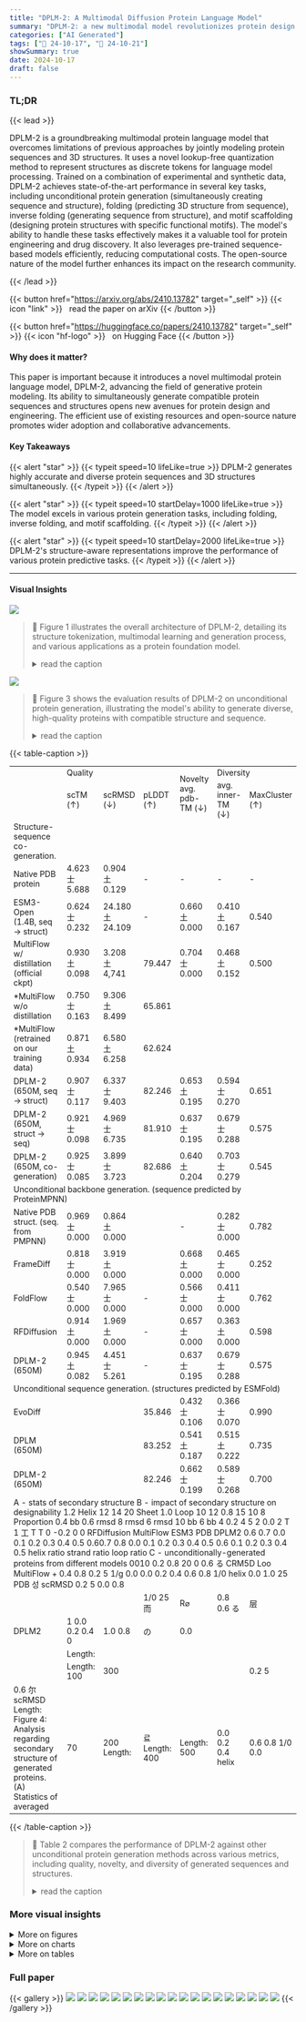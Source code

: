 ```yaml
---
title: "DPLM-2: A Multimodal Diffusion Protein Language Model"
summary: "DPLM-2: a new multimodal model revolutionizes protein design by simultaneously generating protein sequences and 3D structures, surpassing existing methods in accuracy and diversity."
categories: ["AI Generated"]
tags: ["🔖 24-10-17", "🤗 24-10-21"]
showSummary: true
date: 2024-10-17
draft: false
---
```


### TL;DR


{{< lead >}}

DPLM-2 is a groundbreaking multimodal protein language model that overcomes limitations of previous approaches by jointly modeling protein sequences and 3D structures.  It uses a novel lookup-free quantization method to represent structures as discrete tokens for language model processing.  Trained on a combination of experimental and synthetic data, DPLM-2 achieves state-of-the-art performance in several key tasks, including unconditional protein generation (simultaneously creating sequence and structure), folding (predicting 3D structure from sequence), inverse folding (generating sequence from structure), and motif scaffolding (designing protein structures with specific functional motifs). The model's ability to handle these tasks effectively makes it a valuable tool for protein engineering and drug discovery.  It also leverages pre-trained sequence-based models efficiently, reducing computational costs.  The open-source nature of the model further enhances its impact on the research community.

{{< /lead >}}


{{< button href="https://arxiv.org/abs/2410.13782" target="_self" >}}
{{< icon "link" >}} &nbsp; read the paper on arXiv
{{< /button >}}

{{< button href="https://huggingface.co/papers/2410.13782" target="_self" >}}
{{< icon "hf-logo" >}} &nbsp; on Hugging Face
{{< /button >}}

#### Why does it matter?
This paper is important because it introduces a novel multimodal protein language model, DPLM-2, advancing the field of generative protein modeling.  Its ability to simultaneously generate compatible protein sequences and structures opens new avenues for protein design and engineering. The efficient use of existing resources and open-source nature promotes wider adoption and collaborative advancements.
#### Key Takeaways

{{< alert "star" >}}
{{< typeit speed=10 lifeLike=true >}} DPLM-2 generates highly accurate and diverse protein sequences and 3D structures simultaneously. {{< /typeit >}}
{{< /alert >}}

{{< alert "star" >}}
{{< typeit speed=10 startDelay=1000 lifeLike=true >}} The model excels in various protein generation tasks, including folding, inverse folding, and motif scaffolding. {{< /typeit >}}
{{< /alert >}}

{{< alert "star" >}}
{{< typeit speed=10 startDelay=2000 lifeLike=true >}} DPLM-2's structure-aware representations improve the performance of various protein predictive tasks. {{< /typeit >}}
{{< /alert >}}

------
#### Visual Insights



![](figures/figures_2_0.png)

> 🔼 Figure 1 illustrates the overall architecture of DPLM-2, detailing its structure tokenization, multimodal learning and generation process, and various applications as a protein foundation model.
> <details>
> <summary>read the caption</summary>
> Figure 1: Overall illustration of DPLM-2. (A) Structure tokenization consists of a GVP-based encoder to yield invariant backbone geometric features, a lookup-free quantizer (LFQ) to discretize encoded structural features into structure tokens within a codebook, and an IPA-based decoder as de-tokenizer to convert structure tokens back to backbone atomic coordinates. (B) Multimodal learning and generation of protein structure and sequence with DPLM-2. (C) Various applications of DPLM-2 as a protein foundation model: (1) unconditional protein sequence-structure mixed-modal co-generation; (2) protein sequence-structure joint representation for predictive tasks; (3) structure prediction; (4) fixed-backbone sequence generation; (5) conditional protein generation with structure-sequence mixed-modal input and output.
> </details>





![](charts/charts_7_0.png)

> 🔼 Figure 3 shows the evaluation results of DPLM-2 on unconditional protein generation, illustrating the model's ability to generate diverse, high-quality proteins with compatible structure and sequence.
> <details>
> <summary>read the caption</summary>
> Figure 3: Evaluation of DPLM-2 on unconditional structure-sequence co-generation. Here for designability of co-generated proteins, we use ESMFold to obtain refolded structure of DPLM-2-generated sequence and measure the structural similarity between DPLM-2-generated structure and the refolded structure, which aims to measure the compatibility of the co-generated structure and sequence pairs.
> </details>





{{< table-caption >}}
<table id='3' style='font-size:14px'><tr><td></td><td colspan="3">Quality</td><td rowspan="2">Novelty avg. pdb-TM (↓)</td><td colspan="2">Diversity</td></tr><tr><td></td><td>scTM (↑)</td><td>scRMSD (↓)</td><td>pLDDT (↑)</td><td>avg. inner-TM (↓)</td><td>MaxCluster (↑)</td></tr><tr><td>Structure-sequence co-generation.</td><td></td><td></td><td></td><td></td><td></td><td></td></tr><tr><td>Native PDB protein</td><td>4.623 士 5.688</td><td>0.904 土 0.129</td><td>-</td><td>-</td><td>-</td><td>-</td></tr><tr><td>ESM3-Open (1.4B, seq → struct)</td><td>0.624 士 0.232</td><td>24.180 土 24.109</td><td>-</td><td>0.660 土 0.000</td><td>0.410 土 0.167</td><td>0.540</td></tr><tr><td>MultiFlow w/ distillation (official ckpt)</td><td>0.930 土 0.098</td><td>3.208 土 4,741</td><td>79.447</td><td>0.704 士 0.000</td><td>0.468 土 0.152</td><td>0.500</td></tr><tr><td>*MultiFlow w/o distillation</td><td>0.750 士 0.163</td><td>9.306 土 8.499</td><td>65.861</td><td></td><td></td><td></td></tr><tr><td>*MultiFlow (retrained on our training data)</td><td>0.871 土 0.934</td><td>6.580 土 6.258</td><td>62.624</td><td></td><td></td><td></td></tr><tr><td>DPLM-2 (650M, seq → struct)</td><td>0.907 士 0.117</td><td>6.337 士 9.403</td><td>82.246</td><td>0.653 土 0.195</td><td>0.594 士 0.270</td><td>0.651</td></tr><tr><td>DPLM-2 (650M, struct → seq)</td><td>0.921 士 0.098</td><td>4.969 士 6.735</td><td>81.910</td><td>0.637 士 0.195</td><td>0.679 士 0.288</td><td>0.575</td></tr><tr><td>DPLM-2 (650M, co-generation)</td><td>0.925 士 0.085</td><td>3.899 士 3.723</td><td>82.686</td><td>0.640 土 0.204</td><td>0.703 士 0.279</td><td>0.545</td></tr><tr><td colspan="7">Unconditional backbone generation. (sequence predicted by ProteinMPNN)</td></tr><tr><td>Native PDB struct. (seq. from PMPNN)</td><td>0.969 士 0.000</td><td>0.864 土 0.000</td><td></td><td>-</td><td>0.282 士 0.000</td><td>0.782</td></tr><tr><td>FrameDiff</td><td>0.818 士 0.000</td><td>3.919 土 0.000</td><td></td><td>0.668 土 0.000</td><td>0.465 士 0.000</td><td>0.252</td></tr><tr><td>FoldFlow</td><td>0.540 士 0.000</td><td>7.965 士 0.000</td><td>-</td><td>0.566 士 0.000</td><td>0.411 士 0.000</td><td>0.762</td></tr><tr><td>RFDiffusion</td><td>0.914 土 0.000</td><td>1.969 土 0.000</td><td>-</td><td>0.657 士 0.000</td><td>0.363 土 0.000</td><td>0.598</td></tr><tr><td>DPLM-2 (650M)</td><td>0.945 土 0.082</td><td>4.451 士 5.261</td><td>-</td><td>0.637 士 0.195</td><td>0.679 士 0.288</td><td>0.575</td></tr><tr><td colspan="7">Unconditional sequence generation. (structures predicted by ESMFold)</td></tr><tr><td>EvoDiff</td><td></td><td></td><td>35.846</td><td>0.432 士 0.106</td><td>0.366 士 0.070</td><td>0.990</td></tr><tr><td>DPLM (650M)</td><td></td><td></td><td>83.252</td><td>0.541 土 0.187</td><td>0.515 土 0.222</td><td>0.735</td></tr><tr><td>DPLM-2 (650M)</td><td></td><td></td><td>82.246</td><td>0.662 士 0.199</td><td>0.589 士 0.268</td><td>0.700</td></tr><tr><td colspan="7">A - stats of secondary structure B - impact of secondary structure on designability 1.2 Helix 12 14 20 Sheet 1.0 Loop 10 12 0.8 15 10 8 Proportion 0.4 bb 0.6 rmsd 8 rmsd 6 rmsd 10 bb 6 bb 4 0.2 4 5 2 0.0 2 T 1 工 T T 0 -0.2 0 0 RFDiffusion MultiFlow ESM3 PDB DPLM2 0.6 0.7 0.0 0.1 0.2 0.3 0.4 0.5 0.60.7 0.8 0.0 0.1 0.2 0.3 0.4 0.5 0.6 0.1 0.2 0.3 0.4 0.5 helix ratio strand ratio loop ratio C - unconditionally-generated proteins from different models 0010 0.2 0.8 20 0 0.6 る CRM5D Loo MultiFlow + 0.4 0.8 0.2 5 1/g 0.0 0.0 0.2 0.4 0.6 0.8 1/0 helix 0.0 1.0 25 PDB 성 scRMSD 0.2 5 0.0 0.8</td></tr><tr><td></td><td></td><td></td><td>1/0 25 而</td><td>R⌀</td><td>0.8 0.6 る</td><td>层</td></tr><tr><td>DPLM2</td><td>1 0.0 0.2 0.4 0</td><td>1.0 0.8</td><td>の</td><td>0.0</td><td></td><td></td></tr><tr><td></td><td>Length:</td><td></td><td></td><td></td><td></td><td></td></tr><tr><td></td><td>Length: 100</td><td>300</td><td></td><td></td><td></td><td>0.2 5</td></tr><tr><td>0.6 尔 scRMSD Length: Figure 4: Analysis regarding secondary structure of generated proteins. (A) Statistics of averaged</td><td>70</td><td>200 Length:</td><td>료 Length: 400</td><td>Length: 500</td><td>0.0 0.2 0.4 helix</td><td>0.6 0.8 1/0 0.0</td></tr></table>{{< /table-caption >}}

> 🔼 Table 2 compares the performance of DPLM-2 against other unconditional protein generation methods across various metrics, including quality, novelty, and diversity of generated sequences and structures.
> <details>
> <summary>read the caption</summary>
> Table 2: Benchmarking comparison of unconditional protein generation, in terms of structure-sequence co-generation, backbone-only generation, and sequence-only generation. For each method, we generate 100 samples for lengths in [100, 200, 300, 400, 500]. * denotes Multiflow variants retrained by us using different dataset – native PDB data without ProteinMPNN distillation and the same training data as DPLM-2 (i.e., PDB+SwissProt), respectively.
> </details>



### More visual insights

<details>
<summary>More on figures
</summary>


![](figures/figures_4_0.png)

> 🔼 Figure 1 illustrates the overall architecture of DPLM-2, including structure tokenization, multimodal training and sampling process, and various downstream applications.
> <details>
> <summary>read the caption</summary>
> Figure 1: Overall illustration of DPLM-2. (A) Structure tokenization consists of a GVP-based encoder to yield invariant backbone geometric features, a lookup-free quantizer (LFQ) to discretize encoded structural features into structure tokens within a codebook, and an IPA-based decoder as de-tokenizer to convert structure tokens back to backbone atomic coordinates. (B) Multimodal learning and generation of protein structure and sequence with DPLM-2. (C) Various applications of DPLM-2 as a protein foundation model: (1) unconditional protein sequence-structure mixed-modal co-generation; (2) protein sequence-structure joint representation for predictive tasks; (3) structure prediction; (4) fixed-backbone sequence generation; (5) conditional protein generation with structure-sequence mixed-modal input and output.
> </details>



![](figures/figures_7_0.png)

> 🔼 Figure 1 provides a comprehensive overview of the DPLM-2 model, illustrating its structure tokenization process, multimodal learning and generation capabilities, and various applications in protein modeling tasks.
> <details>
> <summary>read the caption</summary>
> Figure 1: Overall illustration of DPLM-2. (A) Structure tokenization consists of a GVP-based encoder to yield invariant backbone geometric features, a lookup-free quantizer (LFQ) to discretize encoded structural features into structure tokens within a codebook, and an IPA-based decoder as de-tokenizer to convert structure tokens back to backbone atomic coordinates. (B) Multimodal learning and generation of protein structure and sequence with DPLM-2. (C) Various applications of DPLM-2 as a protein foundation model: (1) unconditional protein sequence-structure mixed-modal co-generation; (2) protein sequence-structure joint representation for predictive tasks; (3) structure prediction; (4) fixed-backbone sequence generation; (5) conditional protein generation with structure-sequence mixed-modal input and output.
> </details>



![](figures/figures_7_1.png)

> 🔼 Figure 1 illustrates the overall architecture of DPLM-2, including structure tokenization, multimodal training and sampling, and various applications as a protein foundation model.
> <details>
> <summary>read the caption</summary>
> Figure 1: Overall illustration of DPLM-2. (A) Structure tokenization consists of a GVP-based encoder to yield invariant backbone geometric features, a lookup-free quantizer (LFQ) to discretize encoded structural features into structure tokens within a codebook, and an IPA-based decoder as de-tokenizer to convert structure tokens back to backbone atomic coordinates. (B) Multimodal learning and generation of protein structure and sequence with DPLM-2. (C) Various applications of DPLM-2 as a protein foundation model: (1) unconditional protein sequence-structure mixed-modal co-generation; (2) protein sequence-structure joint representation for predictive tasks; (3) structure prediction; (4) fixed-backbone sequence generation; (5) conditional protein generation with structure-sequence mixed-modal input and output.
> </details>



![](figures/figures_7_2.png)

> 🔼 Figure 3 presents the results of DPLM-2 for unconditional protein generation, showing its ability to generate diverse and high-quality proteins with simultaneous structure-sequence co-generation, as well as its performance in structure novelty, diversity, and length extrapolation.
> <details>
> <summary>read the caption</summary>
> Figure 3: Evaluation of DPLM-2 on unconditional structure-sequence co-generation. Here for designability of co-generated proteins, we use ESMFold to obtain refolded structure of DPLM-2-generated sequence and measure the structural similarity between DPLM-2-generated structure and the refolded structure, which aims to measure the compatibility of the co-generated structure and sequence pairs.
> </details>



</details>



<details>
<summary>More on charts
</summary>


![](charts/charts_7_1.png "🔼 Figure 3: Evaluation of DPLM-2 on unconditional structure-sequence co-generation. Here for designability of co-generated proteins, we use ESMFold to obtain refolded structure of DPLM-2-generated sequence and measure the structural similarity between DPLM-2-generated structure and the refolded structure, which aims to measure the compatibility of the co-generated structure and sequence pairs.")

> 🔼 Figure 3 presents the evaluation results of DPLM-2's unconditional protein generation, showcasing its ability to generate diverse and high-quality proteins with simultaneous structure and sequence co-generation, demonstrating protein designability, structure diversity, sequence foldability, and structure novelty across various protein lengths.
> <details>
> <summary>read the caption</summary>
> Figure 3: Evaluation of DPLM-2 on unconditional structure-sequence co-generation. Here for designability of co-generated proteins, we use ESMFold to obtain refolded structure of DPLM-2-generated sequence and measure the structural similarity between DPLM-2-generated structure and the refolded structure, which aims to measure the compatibility of the co-generated structure and sequence pairs.
> </details>


![](charts/charts_7_2.png "🔼 Figure 3: Evaluation of DPLM-2 on unconditional structure-sequence co-generation. Here for designability of co-generated proteins, we use ESMFold to obtain refolded structure of DPLM-2-generated sequence and measure the structural similarity between DPLM-2-generated structure and the refolded structure, which aims to measure the compatibility of the co-generated structure and sequence pairs.")

> 🔼 Figure 3 presents the evaluation results of DPLM-2 for unconditional protein generation, showing the designability, diversity, novelty, and length extrapolation of the generated protein sequences and structures.
> <details>
> <summary>read the caption</summary>
> Figure 3: Evaluation of DPLM-2 on unconditional structure-sequence co-generation. Here for designability of co-generated proteins, we use ESMFold to obtain refolded structure of DPLM-2-generated sequence and measure the structural similarity between DPLM-2-generated structure and the refolded structure, which aims to measure the compatibility of the co-generated structure and sequence pairs.
> </details>


![](charts/charts_7_3.png "🔼 Figure 3: Evaluation of DPLM-2 on unconditional structure-sequence co-generation. Here for designability of co-generated proteins, we use ESMFold to obtain refolded structure of DPLM-2-generated sequence and measure the structural similarity between DPLM-2-generated structure and the refolded structure, which aims to measure the compatibility of the co-generated structure and sequence pairs.")

> 🔼 Figure 3 shows the evaluation results of DPLM-2 on unconditional protein generation, assessing designability, diversity, novelty, and length extrapolation of generated protein sequences and structures.
> <details>
> <summary>read the caption</summary>
> Figure 3: Evaluation of DPLM-2 on unconditional structure-sequence co-generation. Here for designability of co-generated proteins, we use ESMFold to obtain refolded structure of DPLM-2-generated sequence and measure the structural similarity between DPLM-2-generated structure and the refolded structure, which aims to measure the compatibility of the co-generated structure and sequence pairs.
> </details>


![](charts/charts_7_4.png "🔼 Figure 3: Evaluation of DPLM-2 on unconditional structure-sequence co-generation. Here for designability of co-generated proteins, we use ESMFold to obtain refolded structure of DPLM-2-generated sequence and measure the structural similarity between DPLM-2-generated structure and the refolded structure, which aims to measure the compatibility of the co-generated structure and sequence pairs.")

> 🔼 Figure 3 presents the evaluation results of DPLM-2's unconditional structure-sequence co-generation performance in terms of designability, diversity, novelty, and length extrapolation.
> <details>
> <summary>read the caption</summary>
> Figure 3: Evaluation of DPLM-2 on unconditional structure-sequence co-generation. Here for designability of co-generated proteins, we use ESMFold to obtain refolded structure of DPLM-2-generated sequence and measure the structural similarity between DPLM-2-generated structure and the refolded structure, which aims to measure the compatibility of the co-generated structure and sequence pairs.
> </details>


![](charts/charts_10_0.png "🔼 Figure 5: Evaluation of motif-scaffolding w.r.t. success rate and num. of solved problems.")

> 🔼 The chart compares the performance of different models (EvoDiff, DPLM, ESM3, DPLM2, RFDiffusion) on motif-scaffolding tasks, showing the number of solved problems and success rates for sequence-based, structure-based, and co-generation approaches.
> <details>
> <summary>read the caption</summary>
> Figure 5: Evaluation of motif-scaffolding w.r.t. success rate and num. of solved problems.
> </details>


</details>



<details>
<summary>More on tables
</summary>


{{< table-caption >}}
<br><table id='5' style='font-size:14px'><tr><td rowspan="2">sequence pre-training</td><td rowspan="2">synthetic structures</td><td colspan="2">length 100</td><td colspan="2">length 200</td><td colspan="2">length 300</td><td colspan="2">length 400</td><td colspan="2">length 500</td></tr><tr><td>scTM</td><td>clusters</td><td>scTM</td><td>clusters</td><td>scTM</td><td>clusters</td><td>scTM</td><td>clusters</td><td>scTM</td><td>clusters</td></tr><tr><td>X</td><td>X</td><td>0.9241</td><td>20</td><td>0.8674</td><td>34</td><td>0.7667</td><td>33</td><td>0.5016</td><td>25</td><td>0.4511</td><td>25</td></tr><tr><td>V</td><td>X</td><td>0.9610</td><td>26</td><td>0.9349</td><td>47</td><td>0.9169</td><td>38</td><td>0.8643</td><td>35</td><td>0.7673</td><td>52</td></tr><tr><td>X</td><td>V</td><td>0.8988</td><td>27</td><td>0.9182</td><td>15</td><td>0.9343</td><td>13</td><td>0.8518</td><td>21</td><td>0.8288</td><td>31</td></tr><tr><td></td><td>V</td><td>0.9348</td><td>35</td><td>0.9428</td><td>40</td><td>0.9232</td><td>48</td><td>0.9260</td><td>40</td><td>0.9012</td><td>32</td></tr></table>{{< /table-caption >}}
> 🔼 {{ table.description }}
> <details>
> <summary>read the caption</summary>
> {{ table.caption }}
> </details>


> Table 3 shows the ablation study results on the effects of sequence pre-training and data augmentation on the unconditional protein generation performance of DPLM-2, demonstrating that both strategies significantly improve the model's performance, especially in generating long proteins.


{{< table-caption >}}
<table id='11' style='font-size:14px'><tr><td rowspan="2">Models</td><td colspan="2">CAMEO 2022</td><td colspan="2">PDB date split</td></tr><tr><td>RMSD</td><td>TMscore</td><td>RMSD</td><td>TMscore</td></tr><tr><td>ESMFold</td><td>3.99/2.03</td><td>0.85/0.93</td><td>2.84/1.19</td><td>0.93/0.97</td></tr><tr><td>+PVQD</td><td>4.08/1.95</td><td>0.81/0.88</td><td>-</td><td>-</td></tr><tr><td>MultiFlow</td><td>17.84/17.96</td><td>0.50/0.46</td><td>15.64/16.08</td><td>0.53/0.49</td></tr><tr><td>ESM3</td><td>6.33/2.98</td><td>0.85/0.92</td><td>4.94/2.28</td><td>0.87/0.93</td></tr><tr><td>DPLM-2 (150M)</td><td>9.22/7.64</td><td>0.75/0.81</td><td>8.35/5.60</td><td>0.76/0.82</td></tr><tr><td>w/ folding SFT</td><td>7.66/4.37</td><td>0.80/0.86</td><td>6.00/3.41</td><td>0.83/0.88</td></tr><tr><td>DPLM-2 (650M)</td><td>7.37/4.89</td><td>0.79/0.86</td><td>5.67/3.33</td><td>0.83/0.88</td></tr><tr><td>w/ folding SFT</td><td>6.21/3.78</td><td>0.84/0.89</td><td>3.40/1.78</td><td>0.89/0.94</td></tr><tr><td>DPLM-2 (3B)</td><td>6.34/3.65</td><td>0.83/0.89</td><td>4.54/2.54</td><td>0.86/0.92</td></tr><tr><td>w/ folding SFT</td><td>5.71/3.23</td><td>0.85/0.90</td><td>3.15/1.69</td><td>0.90/0.95</td></tr></table>{{< /table-caption >}}
> 🔼 {{ table.description }}
> <details>
> <summary>read the caption</summary>
> {{ table.caption }}
> </details>


> Table 4 compares the structure prediction performance of DPLM-2 against several other state-of-the-art methods on the CAMEO 2022 dataset, using RMSD and TMscore as evaluation metrics.


{{< table-caption >}}
<br><table id='6' style='font-size:16px'><tr><td rowspan="2">Models</td><td colspan="2">CAMEO 2022</td><td colspan="2">PDB date split</td></tr><tr><td>AAR</td><td>scTM</td><td>AAR</td><td>scTM</td></tr><tr><td>MultiFlow</td><td>32.28/33.58</td><td>0.87/0.94</td><td>37.74/37.59</td><td>0.94/0.96</td></tr><tr><td>ESM3</td><td>47.06/46.24</td><td>0.90/0.95</td><td>49.50/49.42</td><td>0.94/0.97</td></tr><tr><td>DPLM-2 (150M)</td><td>45.22/46.12</td><td>0.87/0.93</td><td>48.83/47.96</td><td>0.89/0.95</td></tr><tr><td>DPLM-2 (650M)</td><td>49.01/50.10</td><td>0.88/0.93</td><td>54.80/53/07</td><td>0.91/0.96</td></tr><tr><td>DPLM-2 (3B)</td><td>52.36/53.72</td><td>0.89/0.95</td><td>61.67/57.91</td><td>0.92/0.96</td></tr></table>{{< /table-caption >}}
> 🔼 {{ table.description }}
> <details>
> <summary>read the caption</summary>
> {{ table.caption }}
> </details>


> Table 5 presents the performance comparison of different models on the inverse folding task, evaluating amino acid recovery (AAR) and structure consistency (scTM).


{{< table-caption >}}
<br><table id='14' style='font-size:14px'><tr><td rowspan="3">Models</td><td rowspan="2">Thermostability</td><td rowspan="2">HumanPPI</td><td rowspan="2">Metal Ion Binding</td><td rowspan="2">EC</td><td colspan="3">GO</td><td colspan="2">DeepLoc</td></tr><tr><td>MF</td><td>BP</td><td>CC</td><td>Subcellular</td><td>Binary</td></tr><tr><td>Spearman' S P</td><td>Acc (%)</td><td>Acc (%)</td><td>Fmax</td><td>Fmax</td><td>Fmax</td><td>Fmax</td><td>Acc (%)</td><td>Acc (%)</td></tr><tr><td>†SaProt (650M)</td><td>0.724</td><td>86.41</td><td>75.75</td><td>0.884</td><td>0.678</td><td>0.356</td><td>0.414</td><td>85.57</td><td>93.55</td></tr><tr><td>+MIF-ST (Yang et al., 2022b)</td><td>0.694</td><td>75.54</td><td>75.08</td><td>0.803</td><td>0.627</td><td>0.239</td><td>0.248</td><td>78.96</td><td>91.76</td></tr><tr><td>ESM2 (650M)</td><td>0.691</td><td>84.78</td><td>71.88</td><td>0.866</td><td>0.676</td><td>0.344</td><td>0.402</td><td>83.68</td><td>92.28</td></tr><tr><td>DPLM (650M)</td><td>0.695</td><td>86.41</td><td>75.15</td><td>0.875</td><td>0.680</td><td>0.357</td><td>0.409</td><td>84.56</td><td>93.09</td></tr><tr><td>DPLM-2 (650M)</td><td>0.714</td><td>84.44</td><td>74.28</td><td>0.878</td><td>0.680</td><td>0.359</td><td>0.411</td><td>82.98</td><td>93.64</td></tr></table>{{< /table-caption >}}
> 🔼 {{ table.description }}
> <details>
> <summary>read the caption</summary>
> {{ table.caption }}
> </details>


> Table 6 presents the performance comparison of different protein language models on various protein predictive downstream tasks, including thermostability, HumanPPI, metal ion binding, EC, GO (MF, BP, CC), DeepLoc (subcellular and binary).


{{< table-caption >}}
<br><table id='7' style='font-size:14px'><tr><td rowspan="2">Mixup strategy</td><td colspan="2">length 100</td><td colspan="2">length 200</td><td colspan="2">length 300</td><td colspan="2">length 400</td><td colspan="2">length 500</td></tr><tr><td>scTM</td><td>clusters</td><td>scTM</td><td>clusters</td><td>scTM</td><td>clusters</td><td>scTM</td><td>clusters</td><td>scTM</td><td>clusters</td></tr><tr><td>X</td><td>0.9237</td><td>44</td><td>0.9180</td><td>53</td><td>0.9147</td><td>48</td><td>0.9059</td><td>42</td><td>0.8896</td><td>33</td></tr><tr><td>V</td><td>0.8812</td><td>62</td><td>0.8820</td><td>62</td><td>0.9172</td><td>59</td><td>0.9099</td><td>54</td><td>0.8845</td><td>38</td></tr></table>{{< /table-caption >}}
> 🔼 {{ table.description }}
> <details>
> <summary>read the caption</summary>
> {{ table.caption }}
> </details>


> Table 8 shows the ablation study results on the self-mixup training strategy, demonstrating its effect on the diversity of generated protein samples at different lengths.


{{< table-caption >}}
<br><table id='3' style='font-size:14px'><tr><td>prediction motif-preserving designability</td><td>seqpred: V structpred: x RMSD (ESMFold ( seqpred) [motif] , structnative [motif] )<1.0 pLDDT (ESMFold( seqpred) )>70</td></tr><tr><td>structure-based</td><td>seqpred: x structpred: V</td></tr><tr><td>prediction motif-preserving designability</td><td>RMSD ( ESMFold ( PMPNN ( structpred) ) [motif] , structnative [motif] )<1.0 TMScore (ESMFold (PMPNN ( structpred) ) , structpred)>0.8</td></tr><tr><td>co-generation prediction motif-preserving designability</td><td>seqpred⌀ V structpred: V RMSD (ESMFold ( seqpred) [motif] , structnative [motif] )<1.0 TMScore (ESMFold( seqpred) , structpred)>0.8</td></tr></table>{{< /table-caption >}}
> 🔼 {{ table.description }}
> <details>
> <summary>read the caption</summary>
> {{ table.caption }}
> </details>


> Table 2 compares the performance of DPLM-2 with other unconditional protein generation methods in terms of quality, novelty, and diversity of generated protein sequences and structures.


{{< table-caption >}}
<br><table id='2' style='font-size:14px'><tr><td rowspan="2"></td><td colspan="4">sequence-based</td><td colspan="2">structure-based</td><td colspan="3">co-generation</td></tr><tr><td>EvoDiff</td><td>DPLM</td><td>ESM3</td><td>DPLM2</td><td>*RFDiffusion</td><td>*DPLM2</td><td>ESM3</td><td>DPLM2</td><td>*DPLM2</td></tr><tr><td>1BCF</td><td>0.00</td><td>0.00</td><td>0.89</td><td>0.01</td><td>1.00</td><td>0.07</td><td>0.23</td><td>0.01</td><td>0.05</td></tr><tr><td>1PRW</td><td>0.61</td><td>0.83</td><td>0.96</td><td>0.86</td><td>0.08</td><td>0.96</td><td>0.54</td><td>0.84</td><td>0.95</td></tr><tr><td>1QJG</td><td>0.00</td><td>0.00</td><td>0.02</td><td>0.03</td><td>0.00</td><td>0.00</td><td>0.03</td><td>0.02</td><td>0.05</td></tr><tr><td>1YCR</td><td>0.02</td><td>0.38</td><td>0.41</td><td>0.77</td><td>0.74</td><td>0.93</td><td>0.18</td><td>0.53</td><td>0.98</td></tr><tr><td>2KL8</td><td>0.04</td><td>0.08</td><td>0.11</td><td>0.47</td><td>0.88</td><td>0.94</td><td>0.11</td><td>0.57</td><td>1.00</td></tr><tr><td>3IXT</td><td>0.06</td><td>0.17</td><td>0.18</td><td>0.67</td><td>0.25</td><td>0.77</td><td>0.02</td><td>0.41</td><td>0.73</td></tr><tr><td>4JHW</td><td>0.00</td><td>0.00</td><td>0.00</td><td>0.00</td><td>0.00</td><td>0.00</td><td>0.00</td><td>0.00</td><td>0.00</td></tr><tr><td>4ZYP</td><td>0.00</td><td>0.00</td><td>0.03</td><td>0.16</td><td>0.40</td><td>0.51</td><td>0.08</td><td>0.10</td><td>0.64</td></tr><tr><td>5IUS</td><td>0.00</td><td>0.00</td><td>0.00</td><td>0.00</td><td>0.02</td><td>0.00</td><td>0.00</td><td>0.00</td><td>0.00</td></tr><tr><td>5TPN</td><td>0.00</td><td>0.00</td><td>0.03</td><td>0.00</td><td>0.61</td><td>0.06</td><td>0.01</td><td>0.00</td><td>0.00</td></tr><tr><td>5TRV _long</td><td>0.00</td><td>0.00</td><td>0.19</td><td>0.00</td><td>0.37</td><td>0.08</td><td>0.19</td><td>0.00</td><td>0.07</td></tr><tr><td>5TRV _med</td><td>0.00</td><td>0.00</td><td>0.16</td><td>0.03</td><td>0.24</td><td>0.07</td><td>0.16</td><td>0.02</td><td>0.19</td></tr><tr><td>5TRV_short</td><td>0.00</td><td>0.00</td><td>0.01</td><td>0.07</td><td>0.04</td><td>0.10</td><td>0.01</td><td>0.03</td><td>0.11</td></tr><tr><td>5WN9</td><td>0.00</td><td>0.00</td><td>0.02</td><td>0.00</td><td>0.00</td><td>0.20</td><td>0.00</td><td>0.00</td><td>0.00</td></tr><tr><td>5YUI</td><td>0.00</td><td>0.00</td><td>0.00</td><td>0.00</td><td>0.02</td><td>0.00</td><td>0.00</td><td>0.00</td><td>0.00</td></tr><tr><td>6E6R_long</td><td>0.01</td><td>0.65</td><td>0.07</td><td>0.91</td><td>0.86</td><td>0.92</td><td>0.04</td><td>0.78</td><td>1.00</td></tr><tr><td>6E6R_med</td><td>0.03</td><td>0.94</td><td>0.24</td><td>0.93</td><td>0.89</td><td>0.88</td><td>0.14</td><td>0.77</td><td>0.97</td></tr><tr><td>6E6R_short</td><td>0.07</td><td>0.87</td><td>0.09</td><td>0.86</td><td>0.39</td><td>0.78</td><td>0.06</td><td>0.64</td><td>0.99</td></tr><tr><td>6EXZ_long</td><td>0.00</td><td>0.01</td><td>0.32</td><td>0.61</td><td>0.76</td><td>0.63</td><td>0.13</td><td>0.44</td><td>0.95</td></tr><tr><td>6EXZ_med</td><td>0.00</td><td>0.00</td><td>0.31</td><td>0.66</td><td>0.49</td><td>0.63</td><td>0.31</td><td>0.55</td><td>0.96</td></tr><tr><td>6EXZ_short</td><td>0.00</td><td>0.00</td><td>0.31</td><td>0.66</td><td>0.39</td><td>0.41</td><td>0.28</td><td>0.58</td><td>0.87</td></tr><tr><td>7MRX_long</td><td>0.00</td><td>0.02</td><td>0.36</td><td>0.23</td><td>0.09</td><td>0.32</td><td>0.37</td><td>0.20</td><td>0.73</td></tr><tr><td>7MRX_med</td><td>0.00</td><td>0.31</td><td>0.65</td><td>0.28</td><td>0.11</td><td>0.31</td><td>0.59</td><td>0.22</td><td>0.70</td></tr><tr><td>7MRX. _short</td><td>0.00</td><td>0.34</td><td>0.68</td><td>0.26</td><td>0.02</td><td>0.41</td><td>0.74</td><td>0.24</td><td>0.88</td></tr><tr><td>pass rate</td><td>7/24</td><td>11/24</td><td>21/24</td><td>18/24</td><td>20/24</td><td>20/24</td><td>20/24</td><td>18/24</td><td>19/24</td></tr><tr><td>avg. success rate</td><td>0.04</td><td>0.19</td><td>0.25</td><td>0.35</td><td>0.40</td><td>0.42</td><td>0.18</td><td>0.29</td><td>0.53</td></tr></table>{{< /table-caption >}}
> 🔼 {{ table.description }}
> <details>
> <summary>read the caption</summary>
> {{ table.caption }}
> </details>


> Table 2 benchmarks the performance of DPLM-2 against other methods on unconditional protein generation tasks, evaluating various metrics across different protein lengths and generation approaches.


</details>


### Full paper

{{< gallery >}}
<img src="paper_images/1.png" class="grid-w50 md:grid-w33 xl:grid-w25" />
<img src="paper_images/2.png" class="grid-w50 md:grid-w33 xl:grid-w25" />
<img src="paper_images/3.png" class="grid-w50 md:grid-w33 xl:grid-w25" />
<img src="paper_images/4.png" class="grid-w50 md:grid-w33 xl:grid-w25" />
<img src="paper_images/5.png" class="grid-w50 md:grid-w33 xl:grid-w25" />
<img src="paper_images/6.png" class="grid-w50 md:grid-w33 xl:grid-w25" />
<img src="paper_images/7.png" class="grid-w50 md:grid-w33 xl:grid-w25" />
<img src="paper_images/8.png" class="grid-w50 md:grid-w33 xl:grid-w25" />
<img src="paper_images/9.png" class="grid-w50 md:grid-w33 xl:grid-w25" />
<img src="paper_images/10.png" class="grid-w50 md:grid-w33 xl:grid-w25" />
<img src="paper_images/11.png" class="grid-w50 md:grid-w33 xl:grid-w25" />
<img src="paper_images/12.png" class="grid-w50 md:grid-w33 xl:grid-w25" />
<img src="paper_images/13.png" class="grid-w50 md:grid-w33 xl:grid-w25" />
<img src="paper_images/14.png" class="grid-w50 md:grid-w33 xl:grid-w25" />
<img src="paper_images/15.png" class="grid-w50 md:grid-w33 xl:grid-w25" />
<img src="paper_images/16.png" class="grid-w50 md:grid-w33 xl:grid-w25" />
<img src="paper_images/17.png" class="grid-w50 md:grid-w33 xl:grid-w25" />
<img src="paper_images/18.png" class="grid-w50 md:grid-w33 xl:grid-w25" />
<img src="paper_images/19.png" class="grid-w50 md:grid-w33 xl:grid-w25" />
{{< /gallery >}}